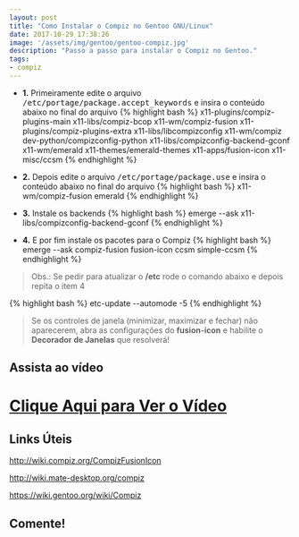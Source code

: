 ```yaml
---
layout: post
title: "Como Instalar o Compiz no Gentoo GNU/Linux"
date: 2017-10-29 17:38:26
image: '/assets/img/gentoo/gentoo-compiz.jpg'
description: "Passo a passo para instalar o Compiz no Gentoo."
tags:
- compiz
---
```


+ __1.__ Primeiramente edite o arquivo <kbd>/etc/portage/package.accept_keywords</kbd> e insira o conteúdo abaixo no final do arquivo
{% highlight bash %}
x11-plugins/compiz-plugins-main
x11-libs/compiz-bcop
x11-wm/compiz-fusion
x11-plugins/compiz-plugins-extra
x11-libs/libcompizconfig
x11-wm/compiz
dev-python/compizconfig-python
x11-libs/compizconfig-backend-gconf
x11-wm/emerald
x11-themes/emerald-themes
x11-apps/fusion-icon
x11-misc/ccsm
{% endhighlight %}

+ __2.__ Depois edite o arquivo <kbd>/etc/portage/package.use</kbd> e insira o conteúdo abaixo no final do arquivo
{% highlight bash %}
x11-wm/compiz-fusion emerald
{% endhighlight %}

+ __3.__ Instale os backends
{% highlight bash %}
emerge --ask x11-libs/compizconfig-backend-gconf
{% endhighlight %}

+ __4.__ E por fim instale os pacotes para o Compiz
{% highlight bash %}
emerge --ask compiz-fusion fusion-icon ccsm simple-ccsm
{% endhighlight %}

> Obs.: Se pedir para atualizar o __/etc__ rode o comando abaixo e depois repita o item 4

{% highlight bash %}
etc-update --automode -5
{% endhighlight %}

> Se os controles de janela (minimizar, maximizar e fechar) não aparecerem, abra as configurações do __fusion-icon__ e habilite o __Decorador de Janelas__ que resolverá!

## Assista ao vídeo

# [Clique Aqui para Ver o Vídeo](https://www.youtube.com/watch?v=ywhFwZDvsNg)


## Links Úteis

<http://wiki.compiz.org/CompizFusionIcon>

<http://wiki.mate-desktop.org/compiz>

<https://wiki.gentoo.org/wiki/Compiz>


## Comente!

<script async src="https://pagead2.googlesyndication.com/pagead/js/adsbygoogle.js"></script>

<!-- Informat -->
<ins class="adsbygoogle"
 style="display:block"
 data-ad-client="ca-pub-2838251107855362"
 data-ad-slot="2327980059"
 data-ad-format="auto"
 data-full-width-responsive="true"></ins>

<script>
(adsbygoogle = window.adsbygoogle || []).push({});
</script>

